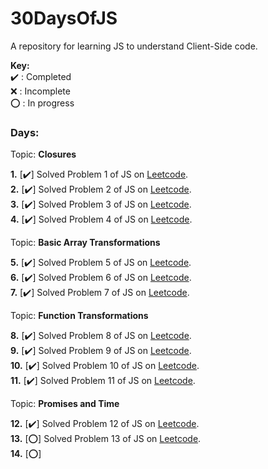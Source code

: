 # 30DaysOfJS
A repository for learning JS to understand Client-Side code.

**Key:**  
   ✔️ : Completed  
   ❌ : Incomplete  
   ⭕ : In progress  

### Days:
Topic: **Closures**      

   **1.** [✔️] Solved Problem 1 of JS on [Leetcode](https://leetcode.com/studyplan/30-days-of-javascript/).    
   **2.** [✔️] Solved Problem 2 of JS on [Leetcode](https://leetcode.com/studyplan/30-days-of-javascript/).   
   **3.** [✔️] Solved Problem 3 of JS on [Leetcode](https://leetcode.com/studyplan/30-days-of-javascript/).   
   **4.** [✔️] Solved Problem 4 of JS on [Leetcode](https://leetcode.com/studyplan/30-days-of-javascript/).  
   
   Topic: **Basic Array Transformations**   
   
   **5.** [✔️] Solved Problem 5 of JS on [Leetcode](https://leetcode.com/studyplan/30-days-of-javascript/).   
   **6.** [✔️] Solved Problem 6 of JS on [Leetcode](https://leetcode.com/studyplan/30-days-of-javascript/).   
   **7.** [✔️] Solved Problem 7 of JS on [Leetcode](https://leetcode.com/studyplan/30-days-of-javascript/).   
   
   Topic: **Function Transformations**   
   
   **8.** [✔️] Solved Problem 8 of JS on [Leetcode](https://leetcode.com/studyplan/30-days-of-javascript/).   
   **9.** [✔️] Solved Problem 9 of JS on [Leetcode](https://leetcode.com/studyplan/30-days-of-javascript/).   
   **10.** [✔️] Solved Problem 10 of JS on [Leetcode](https://leetcode.com/studyplan/30-days-of-javascript/).   
   **11.** [✔️] Solved Problem 11 of JS on [Leetcode](https://leetcode.com/studyplan/30-days-of-javascript/).   
   
   Topic: **Promises and Time**   
   
   **12.** [✔️] Solved Problem 12 of JS on [Leetcode](https://leetcode.com/studyplan/30-days-of-javascript/).   
   **13.** [⭕] Solved Problem 13 of JS on [Leetcode](https://leetcode.com/studyplan/30-days-of-javascript/).   
   **14.** [⭕]
